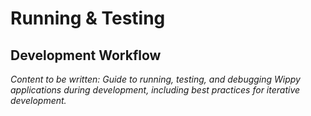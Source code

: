 # Running & Testing

<!-- Metadata -->
<!-- 
Topic: Development Workflow
Type: Tutorial Guide
Audience: New Users
Estimated Reading Time: 20 minutes
Prerequisites: Configuration basics completed
-->

<!-- Content Plan -->
<!--
Development workflow and testing guide:
- Running Wippy applications (development mode)
- Basic debugging techniques and tools
- Log monitoring and interpretation
- Testing processes and agents
- Development vs production configurations
- Hot reloading and iterative development
- Common troubleshooting steps

Should establish effective development practices early.
-->

## Development Workflow

*Content to be written: Guide to running, testing, and debugging Wippy applications during development, including best practices for iterative development.*
